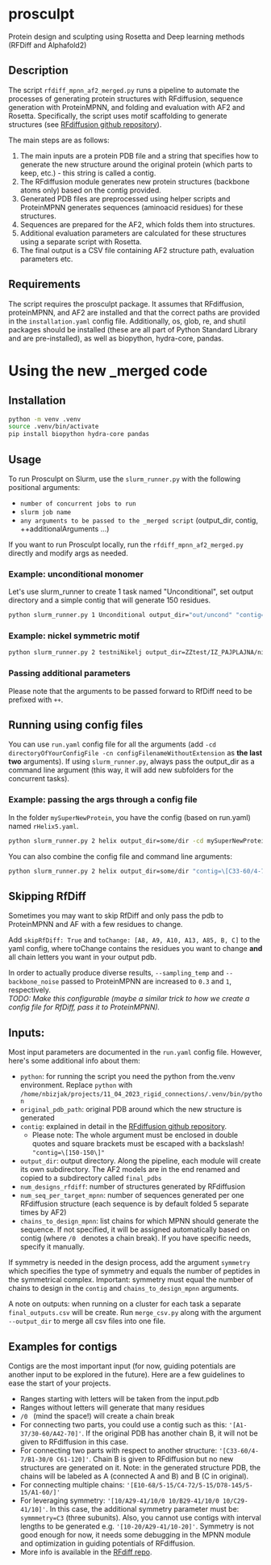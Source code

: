 # prosculpt
Protein design and sculpting using Rosetta and Deep learning methods (RFDiff and Alphafold2)
## Description 
The script `rfdiff_mpnn_af2_merged.py` runs a pipeline to automate the processes of generating protein structures with RFdiffusion, sequence generation with ProteinMPNN, and folding and evaluation with AF2 and Rosetta. Specifically, the script uses motif scaffolding to generate structures (see [RFdiffusion github repository](https://github.com/RosettaCommons/RFdiffusion/blob/main/README.md)).

The main steps are as follows:
1. The main inputs are a protein PDB file and a string that specifies how to generate the new structure around the original protein (which parts to keep, etc.) - this string is called a contig. 
2. The RFdiffusion module generates new protein structures (backbone atoms only) based on the contig provided.
4. Generated PDB files are preprocessed using helper scripts and ProteinMPNN generates sequences (aminoacid residues) for these structures.
5. Sequences are prepared for the AF2, which folds them into structures.
6. Additional evaluation parameters are calculated for these structures using a separate script with Rosetta.
7. The final output is a CSV file containing AF2 structure path, evaluation parameters etc.

## Requirements  
The script requires the prosculpt package. It assumes that RFdiffusion, proteinMPNN, and AF2 are installed and that the correct paths are provided in the `installation.yaml` config file. Additionally, os, glob, re, and shutil packages should be installed (these are all part of Python Standard Library and are pre-installed), as well as biopython, hydra-core, pandas.  

# Using the new _merged code
## Installation
```bash
python -m venv .venv
source .venv/bin/activate
pip install biopython hydra-core pandas
```

## Usage
To run Prosculpt on Slurm, use the `slurm_runner.py` with the following positional arguments:
* `number of concurrent jobs to run`
* `slurm job name`
* `any arguments to be passed to the _merged script` (output_dir, contig, ++additionalArguments ...)

If you want to run Prosculpt locally, run the `rfdiff_mpnn_af2_merged.py` directly and modify args as needed.

### Example: unconditional monomer
Let's use slurm_runner to create 1 task named "Unconditional", set output directory and a simple contig that will generate 150 residues.
```bash
python slurm_runner.py 1 Unconditional output_dir="out/uncond" "contig=\[150-150\]"
```

### Example: nickel symmetric motif
```bash
python slurm_runner.py 2 testniNikelj output_dir=ZZtest/IZ_PAJPLAJNA/nikelj "contig=\[50/A2-4/50/0 50/A7-9/50/0 50/A12-14/50/0 50/A17-19/50/0\]" pdb_path="/home/tsatler/RFdif/RFdiffusion/examples/input_pdbs/nickel_symmetric_motif.pdb" num_designs_rfdiff=1 num_seq_per_target_mpnn=1 af2_mpnn_cycles=1 ++inference.symmetry="C4" ++inference.num_designs=2 '++potentials.guiding_potentials=["type:olig_contacts,weight_intra:1,weight_inter:0.06"]' ++potentials.olig_intra_all=True ++potentials.olig_inter_all=True ++potentials.guide_scale=2 ++potentials.guide_decay="quadratic" ++inference.ckpt_override_path=/home/tsatler/RFdif/RFdiffusion/models/Base_epoch8_ckpt.pt
```

### Passing additional parameters
Please note that the arguments to be passed forward to RfDiff need to be prefixed with `++`.

## Running using config files
You can use `run.yaml` config file for all the arguments (add `-cd directoryOfYourConfigFile -cn configFilenameWithoutExtension` as **the last two** arguments). If using `slurm_runner.py`, always pass the output_dir as a command line argument (this way, it will add new subfolders for the concurrent tasks).

### Example: passing the args through a config file
In the folder `mySuperNewProtein`, you have the config (based on run.yaml) named `rHelix5.yaml`. 
```bash
python slurm_runner.py 2 helix output_dir=some/dir -cd mySuperNewProtein -cn rHelix5
```

You can also combine the config file and command line arguments:
```bash
python slurm_runner.py 2 helix output_dir=some/dir "contig=\[C33-60/4-7/A1-30/0 B61-120\]" -cd mySuperNewProtein -cn rHelix5
```

## Skipping RfDiff
Sometimes you may want to skip RfDiff and only pass the pdb to ProteinMPNN and AF with a few residues to change. 

Add `skipRfDiff: True` and `toChange: [A8, A9, A10, A13, A85, B, C]` to the yaml config, where toChange contains the residues you want to change **and** all chain letters you want in your output pdb.

In order to actually produce diverse results, `--sampling_temp` and `--backbone_noise` passed to ProteinMPNN are increased to `0.3` and `1`, respectively.  
_TODO: Make this configurable (maybe a similar trick to how we create a config file for RfDiff, pass it to ProteinMPNN)._

## Inputs: 
Most input parameters are documented in the `run.yaml` config file. However, here's some additional info about them:
- `python`: for running the script you need the python from the.venv environment. Replace `python` with `/home/nbizjak/projects/11_04_2023_rigid_connections/.venv/bin/python`
- `original_pdb_path`: original PDB around which the new structure is generated
- `contig`: explained in detail in the [RFdiffusion github repository](https://github.com/RosettaCommons/RFdiffusion/blob/main/README.md).
    - Please note: The whole argument must be enclosed in double quotes and square brackets must be escaped with a backslash! `"contig=\[150-150\]"`
- `output_dir`: output directory. Along the pipeline, each module will create its own subdirectory. The AF2 models are in the end renamed and copied to a subdirectory called `final_pdbs` 
- `num_designs_rfdiff`: number of structures generated by RFdiffusion
- `num_seq_per_target_mpnn`: number of sequences generated per one RFdiffusion structure (each sequence is by default folded 5 separate times by AF2)
- `chains_to_design_mpnn`: list chains for which MPNN should generate the sequence. If not specified, it will be assigned automatically based on contig (where `/0 ` denotes a chain break). If you have specific needs, specify it manually.

If symmetry is needed in the design process, add the argument `symmetry` which specifies the type of symmetry and equals the number of peptides in the symmetrical complex. Important: symmetry must equal the number of chains to design in the `contig` and `chains_to_design_mpnn` arguments.  

A note on outputs: when running on a cluster for each task a separate `final_outputs.csv` will be create. Run `merge_csv.py` along with the argument `--output_dir` to merge all csv files into one file.

## Examples for contigs
Contigs are the most important input (for now, guiding potentials are another input to be explored in the future). Here are a few guidelines to ease the start of your projects.
- Ranges starting with letters will be taken from the input.pdb
- Ranges without letters will generate that many residues
- `/0 ` (mind the space!) will create a chain break
- For connecting two parts, you could use a contig such as this: `'[A1-37/30-60/A42-70]'`. If the original PDB has another chain B, it will not be given to RFdiffusion in this case.
- For connecting two parts with respect to another structure: `'[C33-60/4-7/B1-30/0 C61-120]'`. Chain B is given to RFdiffusion but no new structures are generated on it. Note: in the generated structure PDB, the chains will be labeled as A (connected A and B) and B (C in original). 
- For connecting multiple chains: `'[E10-68/5-15/C4-72/5-15/D78-145/5-15/A1-60/]'`
- For leveraging symmetry: `'[10/A29-41/10/0 10/B29-41/10/0 10/C29-41/10]'`. In this case, the additional symmetry parameter must be: `symmmetry=C3` (three subunits). Also, you cannot use contigs with interval lengths to be generated e.g. `'[10-20/A29-41/10-20]'`. Symmetry is not good enough for now, it needs some debugging in the MPNN module and optimization in guiding potentials of RFdiffusion.
- More info is available in the [RFdiff repo](https://github.com/RosettaCommons/RFdiffusion/blob/main/README.md#motif-scaffolding).

